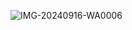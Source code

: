

![IMG-20240916-WA0006](https://github.com/user-attachments/assets/901d4bea-dd36-4b85-8618-ea7300c028be)
